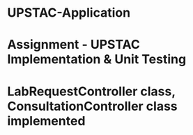 # UPSTAC-Application
# Assignment - UPSTAC Implementation & Unit Testing
# LabRequestController class, ConsultationController class implemented
